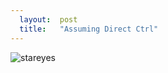 ```yaml
---
  layout:  post
  title:   "Assuming Direct Ctrl"  
---
```


![stareyes](ctrl.moe/blog/images/stareyes.gif)
